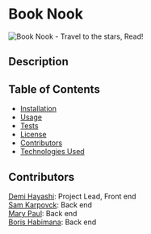 # Book Nook
![Book Nook - Travel to the stars, Read!](/../main/public/images/booknook-readme-banner.png)

## Description

## Table of Contents
- [Installation](#installation)
- [Usage](#usage)
- [Tests](#tests)
- [License](#license)
- [Contributors](#contributors)
- [Technologies Used](#technologies-used)

## Contributors
[Demi Hayashi](https://github.com/demivlkv): Project Lead, Front end<br />
[Sam Karpovck](https://github.com/samkarp700): Back end<br />
[Mary Paul](https://github.com/marymc13): Back end<br />
[Boris Habimana](https://github.com/Borishabimana773): Back end